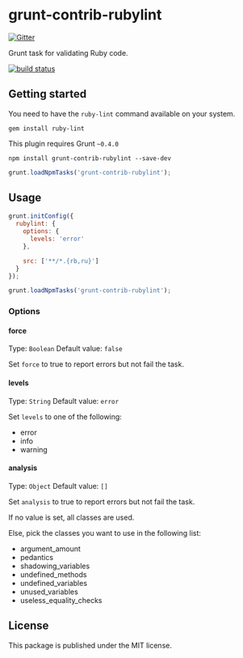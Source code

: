 # grunt-contrib-rubylint

[![Gitter](https://badges.gitter.im/Join%20Chat.svg)](https://gitter.im/valeriansaliou/grunt-contrib-rubylint?utm_source=badge&utm_medium=badge&utm_campaign=pr-badge&utm_content=badge)

Grunt task for validating Ruby code.


[![build status](https://ci.hakuma.holdings/projects/72/status.png?ref=master)](https://ci.hakuma.holdings/projects/72?ref=master)


## Getting started

You need to have the `ruby-lint` command available on your system.

```
gem install ruby-lint
```

This plugin requires Grunt `~0.4.0`

```
npm install grunt-contrib-rubylint --save-dev
```

```javascript
grunt.loadNpmTasks('grunt-contrib-rubylint');
```

## Usage

```javascript
grunt.initConfig({
  rubylint: {
    options: {
      levels: 'error'
    },

    src: ['**/*.{rb,ru}']
  }
});

grunt.loadNpmTasks('grunt-contrib-rubylint');
```

### Options

#### force

Type: `Boolean` Default value: `false`

Set `force` to true to report errors but not fail the task.

#### levels

Type: `String` Default value: `error`

Set `levels` to one of the following:

 * error
 * info
 * warning

#### analysis

Type: `Object` Default value: `[]`

Set `analysis` to true to report errors but not fail the task.

If no value is set, all classes are used.

Else, pick the classes you want to use in the following list:

 * argument_amount
 * pedantics
 * shadowing_variables
 * undefined_methods
 * undefined_variables
 * unused_variables
 * useless_equality_checks


## License

This package is published under the MIT license.

